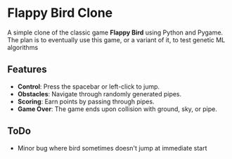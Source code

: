 # Flappy Bird Clone
A simple clone of the classic game **Flappy Bird** using Python and Pygame. The plan is to eventually use this game, or a variant of it, to test genetic ML algorithms

## Features
- **Control**: Press the spacebar or left-click to jump.
- **Obstacles**: Navigate through randomly generated pipes.
- **Scoring**: Earn points by passing through pipes.
- **Game Over**: The game ends upon collision with ground, sky, or pipe.

## ToDo
- Minor bug where bird sometimes doesn't jump at immediate start
